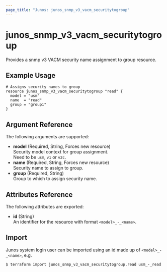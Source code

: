 ```yaml
---
page_title: "Junos: junos_snmp_v3_vacm_securitytogroup"
---
```


# junos_snmp_v3_vacm_securitytogroup

Provides a snmp v3 VACM security name assignment to group resource.

## Example Usage

```hcl
# Assigns security names to group
resource junos_snmp_v3_vacm_securitytogroup "read" {
  model = "usm"
  name  = "read"
  group = "group1"
}
```

## Argument Reference

The following arguments are supported:

- **model** (Required, String, Forces new resource)  
  Security model context for group assignment.  
  Need to be `usm`, `v1` or `v2c`.
- **name** (Required, String, Forces new resource)  
  Security name to assign to group.
- **group** (Required, String)  
  Group to which to assign security name.

## Attributes Reference

The following attributes are exported:

- **id** (String)  
  An identifier for the resource with format `<model>_-_<name>`.

## Import

Junos system login user can be imported using an id made up of `<model>_-_<name>`, e.g.

```shell
$ terraform import junos_snmp_v3_vacm_securitytogroup.read usm_-_read
```
